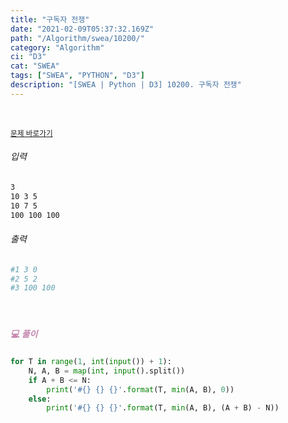 ```yaml
---
title: "구독자 전쟁"
date: "2021-02-09T05:37:32.169Z"
path: "/Algorithm/swea/10200/"
category: "Algorithm"
ci: "D3"
cat: "SWEA"
tags: ["SWEA", "PYTHON", "D3"]
description: "[SWEA | Python | D3] 10200. 구독자 전쟁"
---
```


<br />

<a href="https://swexpertacademy.com/main/code/problem/problemDetail.do?problemLevel=3&contestProbId=AXMCXV_qVgkDFAWv&categoryId=AXMCXV_qVgkDFAWv&categoryType=CODE&problemTitle=&orderBy=FIRST_REG_DATETIME&selectCodeLang=PYTHON&select-1=3&pageSize=10&pageIndex=2"><small>문제 바로가기</small></a>

###### 입력

```sh
3
10 3 5
10 7 5
100 100 100
```

###### 출력

```sh
#1 3 0
#2 5 2
#3 100 100
```

<br />

##### <h5 style="color:#C587AE;">💻 풀이</h5>

```python
for T in range(1, int(input()) + 1):
    N, A, B = map(int, input().split())
    if A + B <= N:
        print('#{} {} {}'.format(T, min(A, B), 0))
    else:
        print('#{} {} {}'.format(T, min(A, B), (A + B) - N))
```

